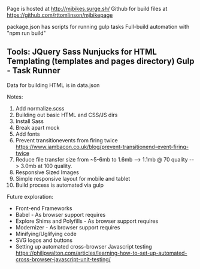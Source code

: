 Page is hosted at http://mjbikes.surge.sh/
Github for build files at https://github.com/rttomlinson/mjbikepage

package.json has scripts for running gulp tasks
Full-build automation with "npm run build"


Tools:
JQuery
Sass
Nunjucks for HTML Templating (templates and pages directory)
Gulp - Task Runner
-----------------------------
Data for building HTML is in data.json

Notes:
1. Add normalize.scss
2. Building out basic HTML and CSS/JS dirs
3. Install Sass
4. Break apart mock
6. Add fonts
7. Prevent transitionevents from firing twice https://www.iambacon.co.uk/blog/prevent-transitionend-event-firing-twice
8. Reduce file transfer size from ~5-6mb to 1.6mb --> 1.1mb @ 70 quality --> 3.0mb at 100 quality.
9. Responsive Sized Images
10. Simple responsive layout for mobile and tablet
11. Build process is automated via gulp


Future exploration:

* Front-end Frameworks
* Babel - As browser support requires
* Explore Shims and Polyfills - As browser support requires
* Modernizer - As browser support requires
* Minifying/Uglifying code
* SVG logos and buttons
* Setting up automated cross-browser Javascript testing https://philipwalton.com/articles/learning-how-to-set-up-automated-cross-browser-javascript-unit-testing/